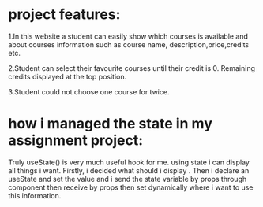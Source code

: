 # project features:

1.In this website a student can easily show which courses is available and about courses information such as course name, description,price,credits etc.

2.Student can select their favourite courses until their credit is 0. Remaining credits displayed at the top position.

3.Student could not choose one course for twice.

# how i managed the state in my assignment project:

Truly useState() is very much useful hook for me. using state i can display all things i want.
Firstly, i decided what should i display . Then i declare an useState and set the value and i send the state variable by props through component then receive by props then set dynamically where i want to use this information.
